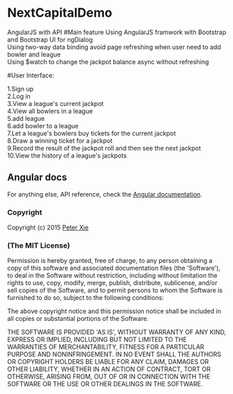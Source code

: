 # NextCapitalDemo
AngularJS with API
#Main feature
Using AngularJS framwork with Bootstrap and Bootstrap UI for ngDialog<br />
Using two-way data binding avoid page refreshing when user need to add bowler and league<br />
Using $watch to change the jackpot balance async without refreshing<br />

#User Interface:

1.Sign up<br />
2.Log in<br />
3.View a league's current jackpot<br />
4.View all bowlers in a league<br />
5.add league<br />
6.add bowler to a league<br />
7.Let a league's bowlers buy tickets for the current jackpot<br />
8.Draw a winning ticket for a jackpot<br />
9.Record the result of the jackpot roll and then see the next jackpot<br />
10.View the history of a league's jackpots<br />

## Angular docs
For anything else, API reference, check the [Angular documentation](//docs.angularjs.org/api).
### Copyright

Copyright (c) 2015 [Peter Xie](http://kiwispark.com)

### (The MIT License)
Permission is hereby granted, free of charge, to any person obtaining
a copy of this software and associated documentation files (the
'Software'), to deal in the Software without restriction, including
without limitation the rights to use, copy, modify, merge, publish,
distribute, sublicense, and/or sell copies of the Software, and to
permit persons to whom the Software is furnished to do so, subject to
the following conditions:

The above copyright notice and this permission notice shall be
included in all copies or substantial portions of the Software.

THE SOFTWARE IS PROVIDED 'AS IS', WITHOUT WARRANTY OF ANY KIND,
EXPRESS OR IMPLIED, INCLUDING BUT NOT LIMITED TO THE WARRANTIES OF
MERCHANTABILITY, FITNESS FOR A PARTICULAR PURPOSE AND NONINFRINGEMENT.
IN NO EVENT SHALL THE AUTHORS OR COPYRIGHT HOLDERS BE LIABLE FOR ANY
CLAIM, DAMAGES OR OTHER LIABILITY, WHETHER IN AN ACTION OF CONTRACT,
TORT OR OTHERWISE, ARISING FROM, OUT OF OR IN CONNECTION WITH THE
SOFTWARE OR THE USE OR OTHER DEALINGS IN THE SOFTWARE.
